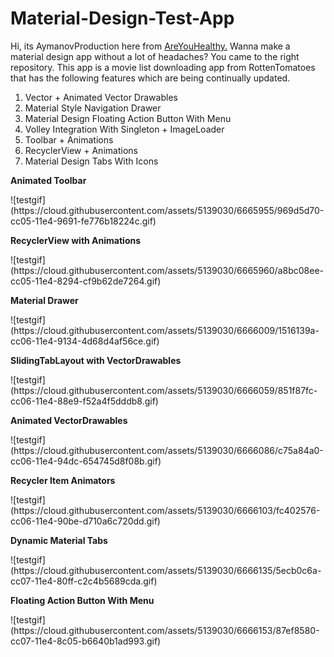 Material-Design-Test-App
========================
Hi, its AymanovProduction here from <a href="http://AreYouHealthy.com" target="_blank">AreYouHealthy.</a> Wanna make a material design app without a lot of headaches? You came to the right repository. This app is a movie list downloading app from RottenTomatoes that has the following features which are being continually updated.

<ol>
<li>Vector + Animated Vector Drawables</li>
<li>Material Style Navigation Drawer</li>
<li>Material Design Floating Action Button With Menu</li>
<li>Volley Integration With Singleton + ImageLoader</li>
<li>Toolbar + Animations</li>
<li>RecyclerView + Animations</li>
<li>Material Design Tabs With Icons</li>
</ol>

<p><b>Animated Toolbar</b></p>
![testgif](https://cloud.githubusercontent.com/assets/5139030/6665955/969d5d70-cc05-11e4-9691-fe776b18224c.gif)

<p><b>RecyclerView with Animations</b></p>
![testgif](https://cloud.githubusercontent.com/assets/5139030/6665960/a8bc08ee-cc05-11e4-8294-cf9b62de7264.gif)

<p><b>Material Drawer</b></p>
![testgif](https://cloud.githubusercontent.com/assets/5139030/6666009/1516139a-cc06-11e4-9134-4d68d4af56ce.gif)

<p><b>SlidingTabLayout with VectorDrawables</b></p>
![testgif](https://cloud.githubusercontent.com/assets/5139030/6666059/851f87fc-cc06-11e4-88e9-f52a4f5dddb8.gif)

<p><b>Animated VectorDrawables</b></p>
![testgif](https://cloud.githubusercontent.com/assets/5139030/6666086/c75a84a0-cc06-11e4-94dc-654745d8f08b.gif)

<p><b>Recycler Item Animators</b></p>
![testgif](https://cloud.githubusercontent.com/assets/5139030/6666103/fc402576-cc06-11e4-90be-d710a6c720dd.gif)

<p><b>Dynamic Material Tabs</b></p>
![testgif](https://cloud.githubusercontent.com/assets/5139030/6666135/5ecb0c6a-cc07-11e4-80ff-c2c4b5689cda.gif)

<p><b>Floating Action Button With Menu</b></p>
![testgif](https://cloud.githubusercontent.com/assets/5139030/6666153/87ef8580-cc07-11e4-8c05-b6640b1ad993.gif)

